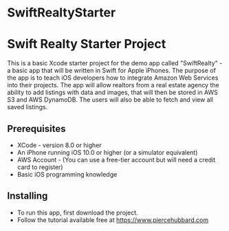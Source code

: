 # SwiftRealtyStarter

# Swift Realty Starter Project

This is a basic Xcode starter project for the demo app called "SwiftRealty" - a basic app that will be written in Swift for Apple iPhones. The purpose of the app is to teach iOS developers how to integrate Amazon Web Services into their projects. The app will allow realtors from a real estate agency the ability to add listings with data and images, that will then be stored in AWS S3 and AWS DynamoDB. The users will also be able to fetch and view all saved listings.

## Prerequisites

- XCode - version 8.0 or higher
- An iPhone running iOS 10.0 or higher (or a simulator equivalent)
- AWS Account - (You can use a free-tier account but will need a credit card to register)
- Basic iOS programming knowledge

## Installing

- To run this app, first download the project.
- Follow the tutorial available free at <a href="https://www.piercehubbard.com">https://www.piercehubbard.com</a>

